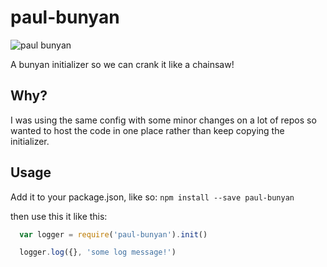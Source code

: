 # paul-bunyan

![paul bunyan](img/1386914471_17mkqox_iwfc2q0.gif)

A bunyan initializer so we can crank it like a chainsaw!

## Why?
I was using the same config with some minor changes on a lot of repos
so wanted to host the code in one place rather than keep copying the
initializer.

## Usage

Add it to your package.json, like so:
`npm install --save paul-bunyan`

then use this it like this:

```javascript
  var logger = require('paul-bunyan').init()

  logger.log({}, 'some log message!')
```

